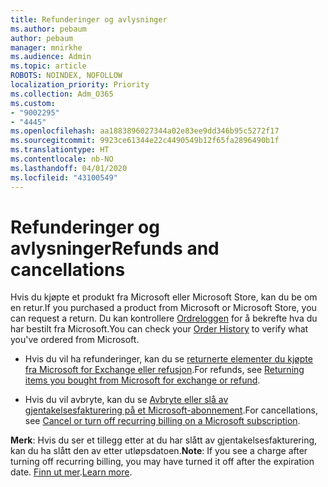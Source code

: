 ```yaml
---
title: Refunderinger og avlysninger
ms.author: pebaum
author: pebaum
manager: mnirkhe
ms.audience: Admin
ms.topic: article
ROBOTS: NOINDEX, NOFOLLOW
localization_priority: Priority
ms.collection: Adm_O365
ms.custom:
- "9002295"
- "4445"
ms.openlocfilehash: aa1883896027344a02e83ee9dd346b95c5272f17
ms.sourcegitcommit: 9923ce61344e22c4490549b12f65fa2896490b1f
ms.translationtype: HT
ms.contentlocale: nb-NO
ms.lasthandoff: 04/01/2020
ms.locfileid: "43100549"
---
```

# <a name="refunds-and-cancellations"></a><span data-ttu-id="b0cdd-102">Refunderinger og avlysninger</span><span class="sxs-lookup"><span data-stu-id="b0cdd-102">Refunds and cancellations</span></span>

<span data-ttu-id="b0cdd-103">Hvis du kjøpte et produkt fra Microsoft eller Microsoft Store, kan du be om en retur.</span><span class="sxs-lookup"><span data-stu-id="b0cdd-103">If you purchased a product from Microsoft or Microsoft Store, you can request a return.</span></span> <span data-ttu-id="b0cdd-104">Du kan kontrollere [Ordreloggen](https://account.microsoft.com/billing/orders/) for å bekrefte hva du har bestilt fra Microsoft.</span><span class="sxs-lookup"><span data-stu-id="b0cdd-104">You can check your [Order History](https://account.microsoft.com/billing/orders/) to verify what you've ordered from Microsoft.</span></span> 

- <span data-ttu-id="b0cdd-105">Hvis du vil ha refunderinger, kan du se [returnerte elementer du kjøpte fra Microsoft for Exchange eller refusjon](https://support.microsoft.com/help/10558).</span><span class="sxs-lookup"><span data-stu-id="b0cdd-105">For refunds, see [Returning items you bought from Microsoft for exchange or refund](https://support.microsoft.com/help/10558).</span></span>

- <span data-ttu-id="b0cdd-106">Hvis du vil avbryte, kan du se [Avbryte eller slå av gjentakelsesfakturering på et Microsoft-abonnement](https://support.microsoft.com/help/4027815).</span><span class="sxs-lookup"><span data-stu-id="b0cdd-106">For cancellations, see [Cancel or turn off recurring billing on a Microsoft subscription](https://support.microsoft.com/help/4027815).</span></span>

<span data-ttu-id="b0cdd-107">**Merk**: Hvis du ser et tillegg etter at du har slått av gjentakelsesfakturering, kan du ha slått den av etter utløpsdatoen.</span><span class="sxs-lookup"><span data-stu-id="b0cdd-107">**Note**: If you see a charge after turning off recurring billing, you may have turned it off after the expiration date.</span></span> <span data-ttu-id="b0cdd-108">[Finn ut mer](https://support.microsoft.com/help/10640).</span><span class="sxs-lookup"><span data-stu-id="b0cdd-108">[Learn more](https://support.microsoft.com/help/10640).</span></span> 